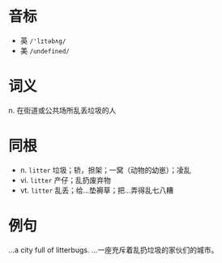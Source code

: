 # 音标

- 英 `/'lɪtəbʌg/`
- 美 `/undefined/`

# 词义

n. 在街道或公共场所乱丢垃圾的人


# 同根

- n. `litter` 垃圾；轿，担架；一窝（动物的幼崽）；凌乱
- vi. `litter` 产仔；乱扔废弃物
- vt. `litter` 乱丢；给…垫褥草；把…弄得乱七八糟

# 例句

...a city full of litterbugs.
...一座充斥着乱扔垃圾的家伙们的城市。


